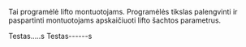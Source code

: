 Tai programėlė lifto montuotojams. Programėlės tikslas palengvinti ir paspartinti montuotojams apskaičiuoti lifto šachtos parametrus.

Testas.....s
Testas------s